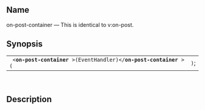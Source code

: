 <div id="vc_on_post_container" class="refentry">

<div class="titlepage">

</div>

<div class="refnamediv">

## Name

on-post-container — This is identical to v:on-post.

</div>

<div class="refsynopsisdiv">

## Synopsis

<div id="vc_syn_on_post_container" class="funcsynopsis">

|                                                                             |      |
|-----------------------------------------------------------------------------|------|
| ` <`**`on-post-container`**` >(EventHandler)</`**`on-post-container`**` >(` | `)`; |

<div class="funcprototype-spacer">

 

</div>

</div>

</div>

<div id="vc_desc_on_post_container" class="refsect1">

## Description

</div>

</div>
